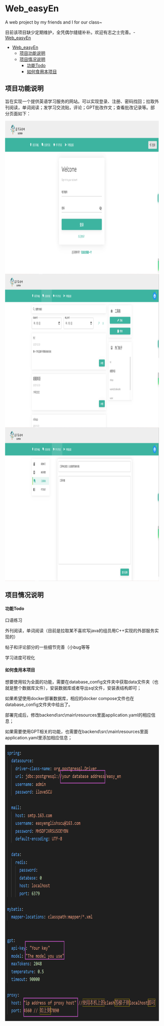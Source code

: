 # Web_easyEn
A web project by my friends and I for our class~

目前该项目缺少定期维护，全凭偶尔缝缝补补。欢迎有志之士完善。- [Web\_easyEn](#web_easyen)
- [Web\_easyEn](#web_easyen)
  - [项目功能说明](#项目功能说明)
  - [项目情况说明](#项目情况说明)
      - [功能Todo](#功能todo)
      - [如何食用本项目](#如何食用本项目)


## 项目功能说明

旨在实现一个提供英语学习服务的网站。可以实现登录、注册、密码找回；拉取外刊阅读，单词阅读；发学习交流贴，评论；GPT批改作文；查看批改记录等。部分页面如下：

<img src="intro_img\mainPage.png" width = "2200" height = "500" alt="图片名称" align=center>

<img src="intro_img\comment.png" width = "2200" height = "500" alt="图片名称" align=center>

<img src="intro_img\progress.png" width = "2200" height = "500" alt="图片名称" align=center>

## 项目情况说明

#### 功能Todo

口语练习

外刊阅读，单词阅读（目前是拉取某不喜欢写java的组员用C++实现的外部服务实现的）

帖子和评论部分的一些细节完善（小bug等等

学习进度可视化



#### 如何食用本项目

想要使用较为全面的功能，需要在database_config文件夹中获取data文件夹（也就是整个数据库文件），安装数据库或者导出sql文件，安装表结构即可；

如果希望使用docker部署数据库，相应的docker compose文件也在database_config文件夹中给出了。

部署完成后，修改backend\src\main\resources里面application.yaml的相应信息；

如果需要使用GPT相关的功能，也需要在backend\src\main\resources里面application.yaml里添加相应信息；

<img src="intro_img\config.png" width = "2200" height = "900" alt="图片名称" align=center>





